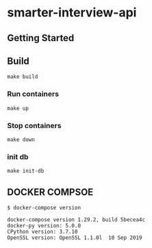 # smarter-interview-api

## Getting Started

## Build 
```
make build
```

### Run containers
```
make up
```

### Stop containers
```
make down
```

### init db
```
make init-db
```


## DOCKER COMPSOE
```
$ docker-compose version

docker-compose version 1.29.2, build 5becea4c
docker-py version: 5.0.0
CPython version: 3.7.10
OpenSSL version: OpenSSL 1.1.0l  10 Sep 2019
```